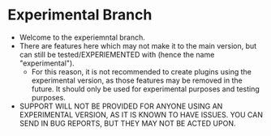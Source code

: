# Experimental Branch
- Welcome to the experiemntal branch.
- There are features here which may not make it to the main version, but can still be tested/EXPERIEMENTED with (hence the name "experimental").
  - For this reason, it is not recommended to create plugins using the experimental version, as those features may be removed in the future. It should only be used for
  experimental purposes and testing purposes.
- SUPPORT WILL NOT BE PROVIDED FOR ANYONE USING AN EXPERIMENTAL VERSION, AS IT IS KNOWN TO HAVE ISSUES. YOU CAN SEND IN BUG REPORTS, BUT THEY MAY NOT BE ACTED UPON.